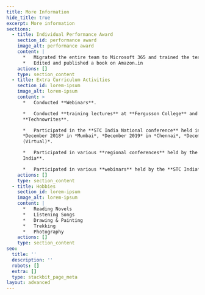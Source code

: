 ```yaml
---
title: More Information
hide_title: true
excerpt: More information
sections:
  - title: Individual Performance Award
    section_id: performance award
    image_alt: performance award
    content: |
      *   Migrated the entire team to Microsoft 365 and trained the team.
      *   Edited and published a book on Amazon.in
    actions: []
    type: section_content
  - title: Extra Curriculum Activities
    section_id: lorem-ipsum
    image_alt: lorem-ipsum
    content: >
      *   Conducted **Webinars**.

      *   Conducted **training lectures** at **Fergusson College** and
      **Technowrites**.

      *   Participated in the **STC India National conference** held in
      *December 2018* in *Mumbai*, *December 2019* in *Chennai*, *December 2020
      (Virtual)*.

      *   Participated in various **regional conferences** held by the **STC
      India**.

      *   Participated in various **webinars** held by the **STC India**.
    actions: []
    type: section_content
  - title: Hobbies
    section_id: lorem-ipsum
    image_alt: lorem-ipsum
    content: |
      *   Reading Novels
      *   Listening Songs
      *   Drawing & Painting
      *   Trekking
      *   Photography
    actions: []
    type: section_content
seo:
  title: ''
  description: ''
  robots: []
  extra: []
  type: stackbit_page_meta
layout: advanced
---
```

